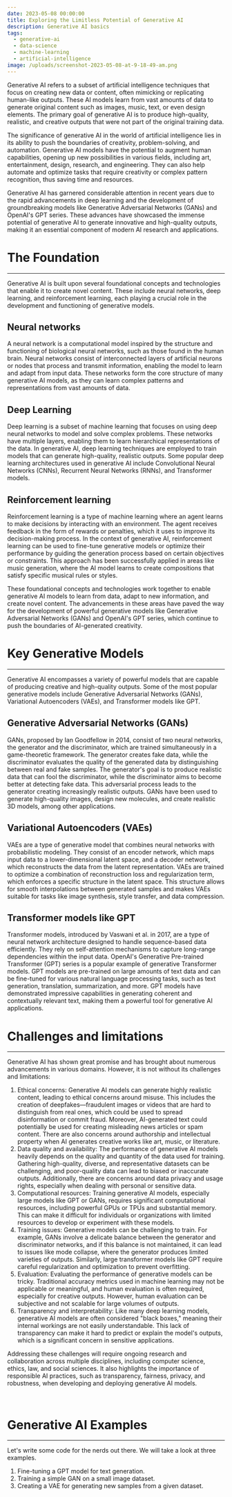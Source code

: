 ```yaml
---
date: 2023-05-08 00:00:00
title: Exploring the Limitless Potential of Generative AI
description: Generative AI basics
tags:
  - generative-ai
  - data-science
  - machine-learning
  - artificial-intelligence
image: /uploads/screenshot-2023-05-08-at-9-18-49-am.png
---
```

Generative AI refers to a subset of artificial intelligence techniques that focus on creating new data or content, often mimicking or replicating human-like outputs. These AI models learn from vast amounts of data to generate original content such as images, music, text, or even design elements. The primary goal of generative AI is to produce high-quality, realistic, and creative outputs that were not part of the original training data.

The significance of generative AI in the world of artificial intelligence lies in its ability to push the boundaries of creativity, problem-solving, and automation. Generative AI models have the potential to augment human capabilities, opening up new possibilities in various fields, including art, entertainment, design, research, and engineering. They can also help automate and optimize tasks that require creativity or complex pattern recognition, thus saving time and resources.

Generative AI has garnered considerable attention in recent years due to the rapid advancements in deep learning and the development of groundbreaking models like Generative Adversarial Networks (GANs) and OpenAI's GPT series. These advances have showcased the immense potential of generative AI to generate innovative and high-quality outputs, making it an essential component of modern AI research and applications.

# The Foundation

---

<div><div><div><div><div><div><div><div><div><div><p>Generative AI is built upon several foundational concepts and technologies that enable it to create novel content. These include neural networks, deep learning, and reinforcement learning, each playing a crucial role in the development and functioning of generative models.</p><h2>Neural networks</h2><p>A neural network is a computational model inspired by the structure and functioning of biological neural networks, such as those found in the human brain. Neural networks consist of interconnected layers of artificial neurons or nodes that process and transmit information, enabling the model to learn and adapt from input data. These networks form the core structure of many generative AI models, as they can learn complex patterns and representations from vast amounts of data.</p><h2>Deep Learning</h2><p>Deep learning is a subset of machine learning that focuses on using deep neural networks to model and solve complex problems. These networks have multiple layers, enabling them to learn hierarchical representations of the data. In generative AI, deep learning techniques are employed to train models that can generate high-quality, realistic outputs. Some popular deep learning architectures used in generative AI include Convolutional Neural Networks (CNNs), Recurrent Neural Networks (RNNs), and Transformer models.</p><h2>Reinforcement learning</h2><p>Reinforcement learning is a type of machine learning where an agent learns to make decisions by interacting with an environment. The agent receives feedback in the form of rewards or penalties, which it uses to improve its decision-making process. In the context of generative AI, reinforcement learning can be used to fine-tune generative models or optimize their performance by guiding the generation process based on certain objectives or constraints. This approach has been successfully applied in areas like music generation, where the AI model learns to create compositions that satisfy specific musical rules or styles.</p><p>These foundational concepts and technologies work together to enable generative AI models to learn from data, adapt to new information, and create novel content. The advancements in these areas have paved the way for the development of powerful generative models like Generative Adversarial Networks (GANs) and OpenAI's GPT series, which continue to push the boundaries of AI-generated creativity.</p><h1>Key Generative Models</h1><hr /><p>Generative AI encompasses a variety of powerful models that are capable of producing creative and high-quality outputs. Some of the most popular generative models include Generative Adversarial Networks (GANs), Variational Autoencoders (VAEs), and Transformer models like GPT.</p><h2>Generative Adversarial Networks (GANs)</h2><p>GANs, proposed by Ian Goodfellow in 2014, consist of two neural networks, the generator and the discriminator, which are trained simultaneously in a game-theoretic framework. The generator creates fake data, while the discriminator evaluates the quality of the generated data by distinguishing between real and fake samples. The generator's goal is to produce realistic data that can fool the discriminator, while the discriminator aims to become better at detecting fake data. This adversarial process leads to the generator creating increasingly realistic outputs. GANs have been used to generate high-quality images, design new molecules, and create realistic 3D models, among other applications.</p><h2>Variational Autoencoders (VAEs)</h2><p>VAEs are a type of generative model that combines neural networks with probabilistic modeling. They consist of an encoder network, which maps input data to a lower-dimensional latent space, and a decoder network, which reconstructs the data from the latent representation. VAEs are trained to optimize a combination of reconstruction loss and regularization term, which enforces a specific structure in the latent space. This structure allows for smooth interpolations between generated samples and makes VAEs suitable for tasks like image synthesis, style transfer, and data compression.</p><h2>Transformer models like GPT</h2><p>Transformer models, introduced by Vaswani et al. in 2017, are a type of neural network architecture designed to handle sequence-based data efficiently. They rely on self-attention mechanisms to capture long-range dependencies within the input data. OpenAI's Generative Pre-trained Transformer (GPT) series is a popular example of generative Transformer models. GPT models are pre-trained on large amounts of text data and can be fine-tuned for various natural language processing tasks, such as text generation, translation, summarization, and more. GPT models have demonstrated impressive capabilities in generating coherent and contextually relevant text, making them a powerful tool for generative AI applications.</p><h1>Challenges and limitations</h1><hr /><p>Generative AI has shown great promise and has brought about numerous advancements in various domains. However, it is not without its challenges and limitations:</p><ol><li>Ethical concerns: Generative AI models can generate highly realistic content, leading to ethical concerns around misuse. This includes the creation of deepfakes—fraudulent images or videos that are hard to distinguish from real ones, which could be used to spread disinformation or commit fraud. Moreover, AI-generated text could potentially be used for creating misleading news articles or spam content. There are also concerns around authorship and intellectual property when AI generates creative works like art, music, or literature.</li><li>Data quality and availability: The performance of generative AI models heavily depends on the quality and quantity of the data used for training. Gathering high-quality, diverse, and representative datasets can be challenging, and poor-quality data can lead to biased or inaccurate outputs. Additionally, there are concerns around data privacy and usage rights, especially when dealing with personal or sensitive data.</li><li>Computational resources: Training generative AI models, especially large models like GPT or GANs, requires significant computational resources, including powerful GPUs or TPUs and substantial memory. This can make it difficult for individuals or organizations with limited resources to develop or experiment with these models.</li><li>Training issues: Generative models can be challenging to train. For example, GANs involve a delicate balance between the generator and discriminator networks, and if this balance is not maintained, it can lead to issues like mode collapse, where the generator produces limited varieties of outputs. Similarly, large transformer models like GPT require careful regularization and optimization to prevent overfitting.</li><li>Evaluation: Evaluating the performance of generative models can be tricky. Traditional accuracy metrics used in machine learning may not be applicable or meaningful, and human evaluation is often required, especially for creative outputs. However, human evaluation can be subjective and not scalable for large volumes of outputs.</li><li>Transparency and interpretability: Like many deep learning models, generative AI models are often considered "black boxes," meaning their internal workings are not easily understandable. This lack of transparency can make it hard to predict or explain the model's outputs, which is a significant concern in sensitive applications.</li></ol><p>Addressing these challenges will require ongoing research and collaboration across multiple disciplines, including computer science, ethics, law, and social sciences. It also highlights the importance of responsible AI practices, such as transparency, fairness, privacy, and robustness, when developing and deploying generative AI models.</p><p> </p><h1>Generative AI Examples</h1><hr /><p>Let's write some code for the nerds out there. We will take a look at three examples.&nbsp;</p><ol><li>Fine-tuning a GPT model for text generation.</li><li>Training a simple GAN on a small image dataset.</li><li>Creating a VAE for generating new samples from a given dataset.</li></ol><p> </p></div></div></div><div><div><div> </div></div></div></div></div></div><div> </div></div></div></div></div>

<div><div><div><div> </div></div></div></div>